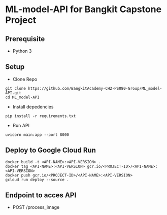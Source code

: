 # ML-model-API for Bangkit Capstone Project

## Prerequisite

- Python 3

## Setup

- Clone Repo

```
git clone https://github.com/BangkitAcademy-CH2-PS080-Group/ML_model-API.git
cd ML_model-API
```
  
- Install depedencies

```
pip install -r requirements.txt
```

- Run API

```
uvicorn main:app --port 8000
```

## Deploy to Google Cloud Run

```
docker build -t <API-NAME>:<API-VERSION> .
docker tag <API-NAME>:<API-VERSION> gcr.io/<PROJECT-ID>/<API-NAME>:<API-VERSION> 
docker push gcr.io/<PROJECT-ID>/<API-NAME>:<API-VERSION> 
gcloud run deploy --source .
```

## Endpoint to acces API

- POST /process_image
